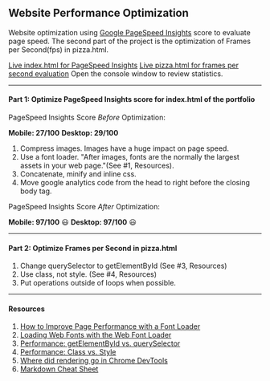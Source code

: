 ## Website Performance Optimization

Website optimization using [Google PageSpeed Insights](https://developers.google.com/speed/pagespeed/insights/) score to evaluate page speed. The second part of the project is the optimization of Frames per Second(fps) in pizza.html. 

[Live index.html for PageSpeed Insights](https://nerdyrasa.github.io/optimize-website/)
[Live pizza.html for frames per second evaluation](https://nerdyrasa.github.io/optimize-website/views/pizza.html) Open the console window to review statistics.
___

#### Part 1: Optimize PageSpeed Insights score for index.html of the portfolio

PageSpeed Insights Score *Before* Optimization: 

**Mobile: 27/100**
**Desktop: 29/100**

1. Compress images. Images have a huge impact on page speed.
2. Use a font loader. "After images, fonts are the normally the largest assets in your web page."(See #1, Resources).
3. Concatenate, minify and inline css.
4. Move google analytics code from the head to right before the closing body tag.

PageSpeed Insights Score *After* Optimization: 

**Mobile: 97/100** :smiley:
**Desktop: 97/100** :smiley:
___

#### Part 2: Optimize Frames per Second in pizza.html

1. Change querySelector to getElementById (See #3, Resources)
2. Use class, not style. (See #4, Resources)
3. Put operations outside of loops when possible.
___

#### Resources

1. [How to Improve Page Performance with a Font Loader](https://www.sitepoint.com/improve-page-performance-font-loader/)
2. [Loading Web Fonts with the Web Font Loader](https://css-tricks.com/loading-web-fonts-with-the-web-font-loader/)
3. [Performance: getElementById vs. querySelector](https://jsperf.com/getelementbyid-vs-queryselector)
4. [Performance: Class vs. Style](https://jsperf.com/class-vs-style)
5. [Where did rendering go in Chrome DevTools](http://stackoverflow.com/questions/33292084/where-did-rendering-go-in-chrome-devtools)
6. [Markdown Cheat Sheet](https://beegit.com/markdown-cheat-sheet)
